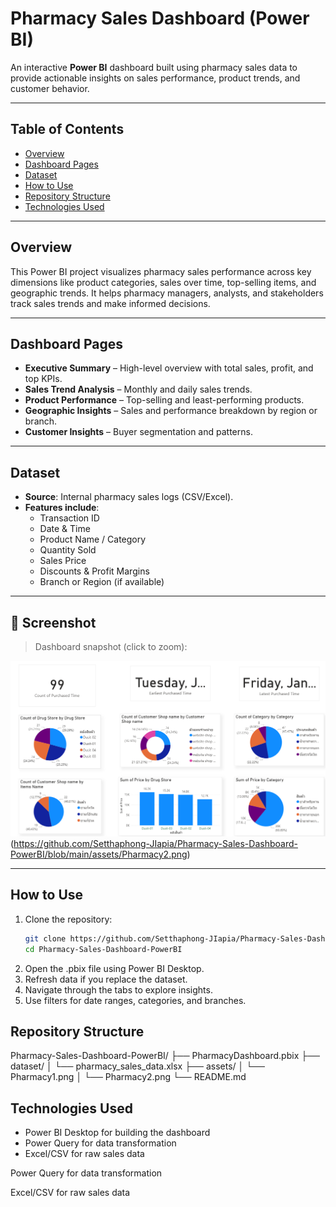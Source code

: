 #  Pharmacy Sales Dashboard (Power BI)

An interactive **Power BI** dashboard built using pharmacy sales data to provide actionable insights on sales performance, product trends, and customer behavior.

---

##  Table of Contents
- [Overview](#overview)
- [Dashboard Pages](#dashboard-pages)
- [Dataset](#dataset)
- [How to Use](#how-to-use)
- [Repository Structure](#repository-structure)
- [Technologies Used](#technologies-used)

---

##  Overview

This Power BI project visualizes pharmacy sales performance across key dimensions like product categories, sales over time, top-selling items, and geographic trends. It helps pharmacy managers, analysts, and stakeholders track sales trends and make informed decisions.

---

##  Dashboard Pages

- **Executive Summary** – High-level overview with total sales, profit, and top KPIs.
- **Sales Trend Analysis** – Monthly and daily sales trends.
- **Product Performance** – Top-selling and least-performing products.
- **Geographic Insights** – Sales and performance breakdown by region or branch.
- **Customer Insights** – Buyer segmentation and patterns.

---

##  Dataset

- **Source**: Internal pharmacy sales logs (CSV/Excel).
- **Features include**:  
  - Transaction ID  
  - Date & Time  
  - Product Name / Category  
  - Quantity Sold  
  - Sales Price  
  - Discounts & Profit Margins  
  - Branch or Region (if available)

---

## 📍 Screenshot

> Dashboard snapshot (click to zoom):

![Pharmacy Dashboard Preview](https://github.com/Setthaphong-JIapia/Pharmacy-Sales-Dashboard-PowerBI/blob/main/assets/Pharmacy1.png) (https://github.com/Setthaphong-JIapia/Pharmacy-Sales-Dashboard-PowerBI/blob/main/assets/Pharmacy2.png)

---

##  How to Use

1. Clone the repository:
   ```bash
   git clone https://github.com/Setthaphong-JIapia/Pharmacy-Sales-Dashboard-PowerBI.git
   cd Pharmacy-Sales-Dashboard-PowerBI
2. Open the .pbix file using Power BI Desktop.
3. Refresh data if you replace the dataset.
4. Navigate through the tabs to explore insights.
5. Use filters for date ranges, categories, and branches.

## Repository Structure

Pharmacy-Sales-Dashboard-PowerBI/
├── PharmacyDashboard.pbix
├── dataset/
│   └── pharmacy_sales_data.xlsx
├── assets/
│   └── Pharmacy1.png
│   └── Pharmacy2.png
└── README.md

## Technologies Used

 - Power BI Desktop for building the dashboard
 - Power Query for data transformation
 - Excel/CSV for raw sales data



Power Query for data transformation

Excel/CSV for raw sales data
